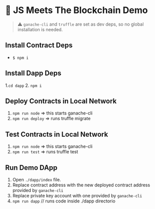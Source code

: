 # 🤝 JS Meets The Blockchain Demo

> ⚠️ `ganache-cli` and `truffle` are set as dev deps, so no global installation is needed.

## Install Contract Deps

- `$ npm i`

## Install Dapp Deps

1.`cd dapp`
2. `npm i`

## Deploy Contracts in Local Network

1. `npm run node` => this starts ganache-cli
2. `npm run deploy` => runs truffle migrate

## Test Contracts in Local Network

1. `npm run node` => this starts ganache-cli
2. `npm run test` => runs truffle test

## Run Demo DApp

1. Open `./dapp/index` file.
2. Replace contract address with the new deployed contract address provided by `ganache-cli`
3. Replace private key account with one provided by `ganache-cli`
1. `npm run dapp` // runs code inside ./dapp directorio
